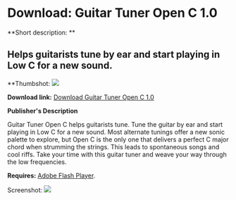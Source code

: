 # Download: Guitar Tuner Open C 1.0

**Short description: **

## Helps guitarists tune by ear and start playing in Low C for a new sound.

  
**Thumbshot: ![](http://www.freewarefiles.com/screenshot/guitartuneopenc_md.jpg)   
  
**Download link:** [Download Guitar Tuner Open C 1.0](http://freewares.boysofts.com/Guitar-Tuner-Open-C_program_96624.html)  
  

**Publisher's Description**  
  

Guitar Tuner Open C helps guitarists tune. Tune the guitar by ear and start
playing in Low C for a new sound. Most alternate tunings offer a new sonic
palette to explore, but Open C is the only one that delivers a perfect C major
chord when strumming the strings. This leads to spontaneous songs and cool
riffs. Take your time with this guitar tuner and weave your way through the
low frequencies.

**Requires:** [Adobe Flash Player](http://www.adobe.com/go/getflashplayer/).

  
  
Screenshot: ![](http://www.freewarefiles.com/screenshot/guitartuneopenc.jpg)

